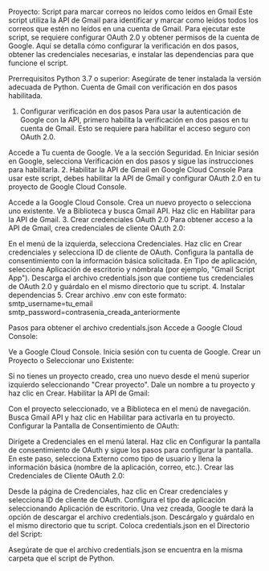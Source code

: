 Proyecto: Script para marcar correos no leídos como leídos en Gmail
Este script utiliza la API de Gmail para identificar y marcar como leídos todos los correos que estén no leídos en una cuenta de Gmail. Para ejecutar este script, se requiere configurar OAuth 2.0 y obtener permisos de la cuenta de Google. Aquí se detalla cómo configurar la verificación en dos pasos, obtener las credenciales necesarias, e instalar las dependencias para que funcione el script.

Prerrequisitos
Python 3.7 o superior: Asegúrate de tener instalada la versión adecuada de Python.
Cuenta de Gmail con verificación en dos pasos habilitada.
1. Configurar verificación en dos pasos
Para usar la autenticación de Google con la API, primero habilita la verificación en dos pasos en tu cuenta de Gmail. Esto se requiere para habilitar el acceso seguro con OAuth 2.0.

Accede a Tu cuenta de Google.
Ve a la sección Seguridad.
En Iniciar sesión en Google, selecciona Verificación en dos pasos y sigue las instrucciones para habilitarla.
2. Habilitar la API de Gmail en Google Cloud Console
Para usar este script, debes habilitar la API de Gmail y configurar OAuth 2.0 en tu proyecto de Google Cloud Console.

Accede a la Google Cloud Console.
Crea un nuevo proyecto o selecciona uno existente.
Ve a Biblioteca y busca Gmail API.
Haz clic en Habilitar para la API de Gmail.
3. Crear credenciales OAuth 2.0
Para obtener acceso a la API de Gmail, crea credenciales de cliente OAuth 2.0:

En el menú de la izquierda, selecciona Credenciales.
Haz clic en Crear credenciales y selecciona ID de cliente de OAuth.
Configura la pantalla de consentimiento con la información básica solicitada.
En Tipo de aplicación, selecciona Aplicación de escritorio y nómbrala (por ejemplo, "Gmail Script App").
Descarga el archivo credentials.json que contiene tus credenciales de OAuth 2.0 y guárdalo en el mismo directorio que tu script.
4. Instalar dependencias
5. Crear archivo .env con este formato:
smtp_username=tu_email
smtp_password=contrasenia_creada_anteriormente

Pasos para obtener el archivo credentials.json
Accede a Google Cloud Console:

Ve a Google Cloud Console.
Inicia sesión con tu cuenta de Google.
Crear un Proyecto o Seleccionar uno Existente:

Si no tienes un proyecto creado, crea uno nuevo desde el menú superior izquierdo seleccionando "Crear proyecto".
Dale un nombre a tu proyecto y haz clic en Crear.
Habilitar la API de Gmail:

Con el proyecto seleccionado, ve a Biblioteca en el menú de navegación.
Busca Gmail API y haz clic en Habilitar para activarla en tu proyecto.
Configurar la Pantalla de Consentimiento de OAuth:

Dirígete a Credenciales en el menú lateral.
Haz clic en Configurar la pantalla de consentimiento de OAuth y sigue los pasos para configurar la pantalla. En este paso, selecciona Externo como tipo de usuario y llena la información básica (nombre de la aplicación, correo, etc.).
Crear las Credenciales de Cliente OAuth 2.0:

Desde la página de Credenciales, haz clic en Crear credenciales y selecciona ID de cliente de OAuth.
Configura el tipo de aplicación seleccionando Aplicación de escritorio.
Una vez creada, Google te dará la opción de descargar el archivo credentials.json. Descárgalo y guárdalo en el mismo directorio que tu script.
Coloca credentials.json en el Directorio del Script:

Asegúrate de que el archivo credentials.json se encuentra en la misma carpeta que el script de Python.